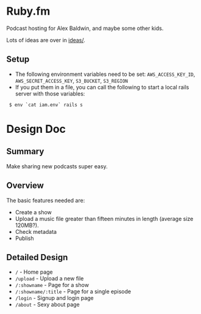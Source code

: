 # Ruby.fm

Podcast hosting for Alex Baldwin, and maybe some other kids.

Lots of ideas are over in [ideas/](https://github.com/simplecasual/namefm/tree/master/ideas).

## Setup

 * The following environment variables need to be set: `AWS_ACCESS_KEY_ID`, `AWS_SECRET_ACCESS_KEY`, `S3_BUCKET`, `S3_REGION`
 * If you put them in a file, you can call the following to start a local rails server with those variables: 
```
 $ env `cat iam.env` rails s
```

# Design Doc

## Summary

Make sharing new podcasts super easy.

## Overview

The basic features needed are:

 - Create a show
 - Upload a music file greater than fifteen minutes in length (average size 120MB?).
 - Check metadata
 - Publish

## Detailed Design

 * `/` - Home page
 * `/upload` - Upload a new file
 * `/:showname` - Page for a show
 * `/:showname/:title` - Page for a single episode
 * `/login` - Signup and login page
 * `/about` - Sexy about page
